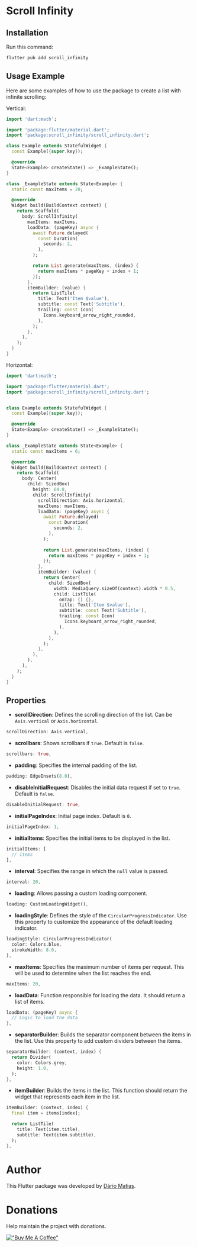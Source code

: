 # Scroll Infinity

## Installation
Run this command:
```bash
flutter pub add scroll_infinity
```

## Usage Example
Here are some examples of how to use the package to create a list with infinite scrolling:

Vertical:
```dart
import 'dart:math';

import 'package:flutter/material.dart';
import 'package:scroll_infinity/scroll_infinity.dart';

class Example extends StatefulWidget {
  const Example({super.key});

  @override
  State<Example> createState() => _ExampleState();
}

class _ExampleState extends State<Example> {
  static const maxItems = 20;

  @override
  Widget build(BuildContext context) {
    return Scaffold(
      body: ScrollInfinity(
        maxItems: maxItems,
        loadData: (pageKey) async {
          await Future.delayed(
            const Duration(
              seconds: 2,
            ),
          );

          return List.generate(maxItems, (index) {
            return maxItems * pageKey + index + 1;
          });
        },
        itemBuilder: (value) {
          return ListTile(
            title: Text('Item $value'),
            subtitle: const Text('Subtitle'),
            trailing: const Icon(
              Icons.keyboard_arrow_right_rounded,
            ),
          );
        },
      ),
    );
  }
}
```

Horizontal:
```dart
import 'dart:math';

import 'package:flutter/material.dart';
import 'package:scroll_infinity/scroll_infinity.dart';


class Example extends StatefulWidget {
  const Example({super.key});

  @override
  State<Example> createState() => _ExampleState();
}

class _ExampleState extends State<Example> {
  static const maxItems = 6;

  @override
  Widget build(BuildContext context) {
    return Scaffold(
      body: Center(
        child: SizedBox(
          height: 64.0,
          child: ScrollInfinity(
            scrollDirection: Axis.horizontal,
            maxItems: maxItems,
            loadData: (pageKey) async {
              await Future.delayed(
                const Duration(
                  seconds: 2,
                ),
              );
        
              return List.generate(maxItems, (index) {
                return maxItems * pageKey + index + 1;
              });
            },
            itemBuilder: (value) {
              return Center(
                child: SizedBox(
                  width: MediaQuery.sizeOf(context).width * 0.5,
                  child: ListTile(
                    onTap: () {},
                    title: Text('Item $value'),
                    subtitle: const Text('Subtitle'),
                    trailing: const Icon(
                      Icons.keyboard_arrow_right_rounded,
                    ),
                  ),
                ),
              );
            },
          ),
        ),
      ),
    );
  }
}
```

## Properties

- **scrollDirection**: Defines the scrolling direction of the list. Can be `Axis.vertical` or `Axis.horizontal`.
```dart
scrollDirection: Axis.vertical,
```

- **scrollbars**: Shows scrollbars if `true`. Default is `false`.
```dart
scrollbars: true,
```

- **padding**: Specifies the internal padding of the list.
```dart
padding: EdgeInsets(8.0),
```

- **disableInitialRequest**: Disables the initial data request if set to `true`. Default is `false`.
```dart
disableInitialRequest: true,
```

- **initialPageIndex**: Initial page index. Default is `0`.
```dart
initialPageIndex: 1,
```

- **initialItems**: Specifies the initial items to be displayed in the list.
```dart
initialItems: [
  // items
],
```

- **interval**: Specifies the range in which the `null` value is passed.
```dart
interval: 20,
```

- **loading**: Allows passing a custom loading component.
```dart
loading: CustomLoadingWidget(),
```

- **loadingStyle**: Defines the style of the `CircularProgressIndicator`. Use this property to customize the appearance of the default loading indicator.
```dart
loadingStyle: CircularProgressIndicator(
  color: Colors.blue,
  strokeWidth: 8.0,
),
```

- **maxItems**: Specifies the maximum number of items per request. This will be used to determine when the list reaches the end.
```dart
maxItems: 20,
```

- **loadData**: Function responsible for loading the data. It should return a list of items.
```dart
loadData: (pageKey) async {
  // Logic to load the data
},
```

- **separatorBuilder**: Builds the separator component between the items in the list. Use this property to add custom dividers between the items.
```dart
separatorBuilder: (context, index) {
  return Divider(
    color: Colors.grey,
    height: 1.0,
  );
},
```

- **itemBuilder**: Builds the items in the list. This function should return the widget that represents each item in the list.
```dart
itemBuilder: (context, index) {
  final item = items[index];

  return ListTile(
    title: Text(item.title),
    subtitle: Text(item.subtitle),
  );
},
```

# Author
This Flutter package was developed by [Dário Matias](https://github.com/dariomatias-dev).

# Donations

Help maintain the project with donations.

[!["Buy Me A Coffee"](https://www.buymeacoffee.com/assets/img/custom_images/orange_img.png)](https://www.buymeacoffee.com/dariomatias)
